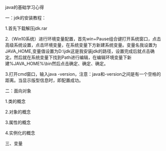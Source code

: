 java的基础学习心得

一：jdk的安装教程：

1.首先下载解压jdk.rar

2.（Win10系统）进行环境变量配置，首先win+Pause组合键打开系统窗口，点击高级系统设置，点击环境变量，在系统变量下方新建系统变量。变量名我设置为JAVA_HOME,变量值设置为D:\jdk这是我安装jdk的路径，设置完成后就点击确定。然后就在系统变量下找到Path进行编辑，在编辑环境变量下新建%JAVA_HOME%\bin然后点击确定、确定、确定。

3.打开cmd窗口，输入java -version，注意：java和-version之间是有一个空格的距离。当显示版型信息时，即配置成功。

二：面向对象

1.类的概念

2.对象的概念

3.属性的概念

4.实例化的概念

三、变量

